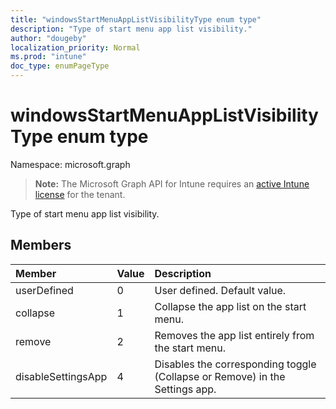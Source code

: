 ```yaml
---
title: "windowsStartMenuAppListVisibilityType enum type"
description: "Type of start menu app list visibility."
author: "dougeby"
localization_priority: Normal
ms.prod: "intune"
doc_type: enumPageType
---
```


# windowsStartMenuAppListVisibilityType enum type

Namespace: microsoft.graph

> **Note:** The Microsoft Graph API for Intune requires an [active Intune license](https://go.microsoft.com/fwlink/?linkid=839381) for the tenant.

Type of start menu app list visibility.

## Members
|Member|Value|Description|
|:---|:---|:---|
|userDefined|0|User defined. Default value.|
|collapse|1|Collapse the app list on the start menu.|
|remove|2|Removes the app list entirely from the start menu.|
|disableSettingsApp|4|Disables the corresponding toggle (Collapse or Remove) in the Settings app.|







